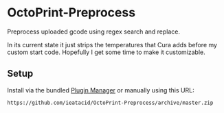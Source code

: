  # OctoPrint-Preprocess

Preprocess uploaded gcode using regex search and replace.

In its current state it just strips the temperatures that Cura adds before my custom start code. Hopefully I get some time to make it customizable.

## Setup

Install via the bundled [Plugin Manager](https://github.com/foosel/OctoPrint/wiki/Plugin:-Plugin-Manager)
or manually using this URL:

    https://github.com/ieatacid/OctoPrint-Preprocess/archive/master.zip

